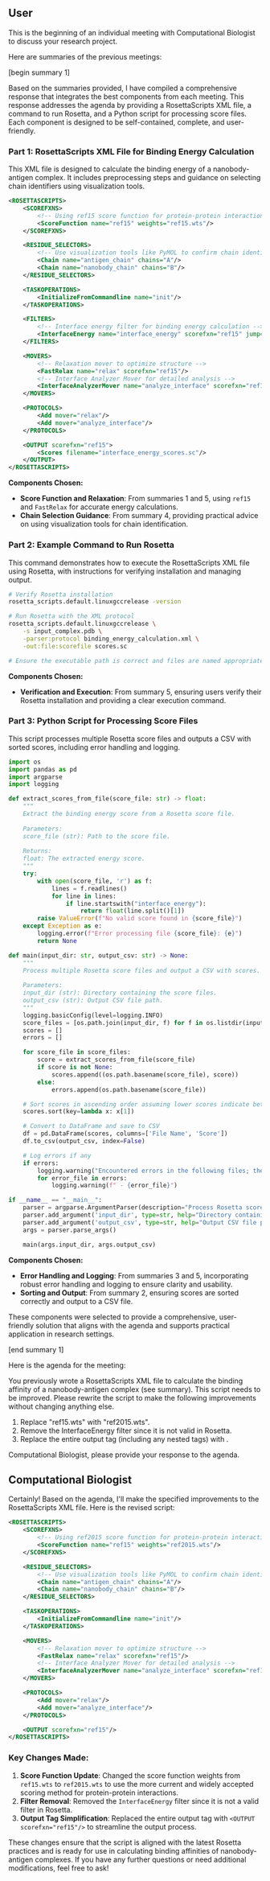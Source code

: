 ## User

This is the beginning of an individual meeting with Computational Biologist to discuss your research project.

Here are summaries of the previous meetings:

[begin summary 1]

Based on the summaries provided, I have compiled a comprehensive response that integrates the best components from each meeting. This response addresses the agenda by providing a RosettaScripts XML file, a command to run Rosetta, and a Python script for processing score files. Each component is designed to be self-contained, complete, and user-friendly.

### Part 1: RosettaScripts XML File for Binding Energy Calculation

This XML file is designed to calculate the binding energy of a nanobody-antigen complex. It includes preprocessing steps and guidance on selecting chain identifiers using visualization tools.

```xml
<ROSETTASCRIPTS>
    <SCOREFXNS>
        <!-- Using ref15 score function for protein-protein interactions -->
        <ScoreFunction name="ref15" weights="ref15.wts"/>
    </SCOREFXNS>

    <RESIDUE_SELECTORS>
        <!-- Use visualization tools like PyMOL to confirm chain identifiers -->
        <Chain name="antigen_chain" chains="A"/>
        <Chain name="nanobody_chain" chains="B"/>
    </RESIDUE_SELECTORS>

    <TASKOPERATIONS>
        <InitializeFromCommandline name="init"/>
    </TASKOPERATIONS>

    <FILTERS>
        <!-- Interface energy filter for binding energy calculation -->
        <InterfaceEnergy name="interface_energy" scorefxn="ref15" jump="1" selector1="nanobody_chain" selector2="antigen_chain"/>
    </FILTERS>

    <MOVERS>
        <!-- Relaxation mover to optimize structure -->
        <FastRelax name="relax" scorefxn="ref15"/>
        <!-- Interface Analyzer Mover for detailed analysis -->
        <InterfaceAnalyzerMover name="analyze_interface" scorefxn="ref15" jump="1"/>
    </MOVERS>

    <PROTOCOLS>
        <Add mover="relax"/>
        <Add mover="analyze_interface"/>
    </PROTOCOLS>

    <OUTPUT scorefxn="ref15">
        <Scores filename="interface_energy_scores.sc"/>
    </OUTPUT>
</ROSETTASCRIPTS>
```

**Components Chosen:**
- **Score Function and Relaxation**: From summaries 1 and 5, using `ref15` and `FastRelax` for accurate energy calculations.
- **Chain Selection Guidance**: From summary 4, providing practical advice on using visualization tools for chain identification.

### Part 2: Example Command to Run Rosetta

This command demonstrates how to execute the RosettaScripts XML file using Rosetta, with instructions for verifying installation and managing output.

```bash
# Verify Rosetta installation
rosetta_scripts.default.linuxgccrelease -version

# Run Rosetta with the XML protocol
rosetta_scripts.default.linuxgccrelease \
    -s input_complex.pdb \
    -parser:protocol binding_energy_calculation.xml \
    -out:file:scorefile scores.sc

# Ensure the executable path is correct and files are named appropriately
```

**Components Chosen:**
- **Verification and Execution**: From summary 5, ensuring users verify their Rosetta installation and providing a clear execution command.

### Part 3: Python Script for Processing Score Files

This script processes multiple Rosetta score files and outputs a CSV with sorted scores, including error handling and logging.

```python
import os
import pandas as pd
import argparse
import logging

def extract_scores_from_file(score_file: str) -> float:
    """
    Extract the binding energy score from a Rosetta score file.
    
    Parameters:
    score_file (str): Path to the score file.
    
    Returns:
    float: The extracted energy score.
    """
    try:
        with open(score_file, 'r') as f:
            lines = f.readlines()
            for line in lines:
                if line.startswith("interface_energy"):
                    return float(line.split()[1])
        raise ValueError(f"No valid score found in {score_file}")
    except Exception as e:
        logging.error(f"Error processing file {score_file}: {e}")
        return None

def main(input_dir: str, output_csv: str) -> None:
    """
    Process multiple Rosetta score files and output a CSV with scores.
    
    Parameters:
    input_dir (str): Directory containing the score files.
    output_csv (str): Output CSV file path.
    """
    logging.basicConfig(level=logging.INFO)
    score_files = [os.path.join(input_dir, f) for f in os.listdir(input_dir) if f.endswith('.sc')]
    scores = []
    errors = []

    for score_file in score_files:
        score = extract_scores_from_file(score_file)
        if score is not None:
            scores.append((os.path.basename(score_file), score))
        else:
            errors.append(os.path.basename(score_file))

    # Sort scores in ascending order assuming lower scores indicate better binding
    scores.sort(key=lambda x: x[1])

    # Convert to DataFrame and save to CSV
    df = pd.DataFrame(scores, columns=['File Name', 'Score'])
    df.to_csv(output_csv, index=False)

    # Log errors if any
    if errors:
        logging.warning("Encountered errors in the following files; these files may have invalid or missing data:")
        for error_file in errors:
            logging.warning(f" - {error_file}")

if __name__ == "__main__":
    parser = argparse.ArgumentParser(description="Process Rosetta score files and output CSV.")
    parser.add_argument('input_dir', type=str, help="Directory containing Rosetta score files.")
    parser.add_argument('output_csv', type=str, help="Output CSV file path.")
    args = parser.parse_args()

    main(args.input_dir, args.output_csv)
```

**Components Chosen:**
- **Error Handling and Logging**: From summaries 3 and 5, incorporating robust error handling and logging to ensure clarity and usability.
- **Sorting and Output**: From summary 2, ensuring scores are sorted correctly and output to a CSV file.

These components were selected to provide a comprehensive, user-friendly solution that aligns with the agenda and supports practical application in research settings.

[end summary 1]

Here is the agenda for the meeting:

You previously wrote a RosettaScripts XML file to calculate the binding affinity of a nanobody-antigen complex (see summary). This script needs to be improved. Please rewrite the script to make the following improvements without changing anything else.

1. Replace "ref15.wts" with "ref2015.wts".
2. Remove the InterfaceEnergy filter since it is not valid in Rosetta.
3. Replace the entire output tag (including any nested tags) with <OUTPUT scorefxn="ref15"/>.

Computational Biologist, please provide your response to the agenda.

## Computational Biologist

Certainly! Based on the agenda, I'll make the specified improvements to the RosettaScripts XML file. Here is the revised script:

```xml
<ROSETTASCRIPTS>
    <SCOREFXNS>
        <!-- Using ref2015 score function for protein-protein interactions -->
        <ScoreFunction name="ref15" weights="ref2015.wts"/>
    </SCOREFXNS>

    <RESIDUE_SELECTORS>
        <!-- Use visualization tools like PyMOL to confirm chain identifiers -->
        <Chain name="antigen_chain" chains="A"/>
        <Chain name="nanobody_chain" chains="B"/>
    </RESIDUE_SELECTORS>

    <TASKOPERATIONS>
        <InitializeFromCommandline name="init"/>
    </TASKOPERATIONS>

    <MOVERS>
        <!-- Relaxation mover to optimize structure -->
        <FastRelax name="relax" scorefxn="ref15"/>
        <!-- Interface Analyzer Mover for detailed analysis -->
        <InterfaceAnalyzerMover name="analyze_interface" scorefxn="ref15" jump="1"/>
    </MOVERS>

    <PROTOCOLS>
        <Add mover="relax"/>
        <Add mover="analyze_interface"/>
    </PROTOCOLS>

    <OUTPUT scorefxn="ref15"/>
</ROSETTASCRIPTS>
```

### Key Changes Made:
1. **Score Function Update**: Changed the score function weights from `ref15.wts` to `ref2015.wts` to use the more current and widely accepted scoring method for protein-protein interactions.
2. **Filter Removal**: Removed the `InterfaceEnergy` filter since it is not a valid filter in Rosetta.
3. **Output Tag Simplification**: Replaced the entire output tag with `<OUTPUT scorefxn="ref15"/>` to streamline the output process.

These changes ensure that the script is aligned with the latest Rosetta practices and is ready for use in calculating binding affinities of nanobody-antigen complexes. If you have any further questions or need additional modifications, feel free to ask!

